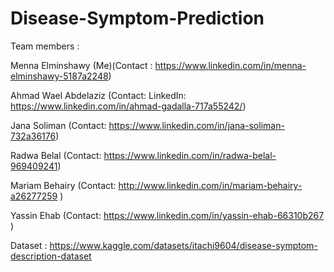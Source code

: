 # Disease-Symptom-Prediction

Team members :

Menna Elminshawy (Me)(Contact : https://www.linkedin.com/in/menna-elminshawy-5187a2248)

Ahmad Wael Abdelaziz (Contact: LinkedIn: https://www.linkedin.com/in/ahmad-gadalla-717a55242/)

Jana Soliman (Contact: https://www.linkedin.com/in/jana-soliman-732a36176)

Radwa Belal (Contact: https://www.linkedin.com/in/radwa-belal-969409241)

Mariam Behairy (Contact: http://www.linkedin.com/in/mariam-behairy-a26277259 )

Yassin Ehab (Contact: https://www.linkedin.com/in/yassin-ehab-66310b267 )

 Dataset : https://www.kaggle.com/datasets/itachi9604/disease-symptom-description-dataset
